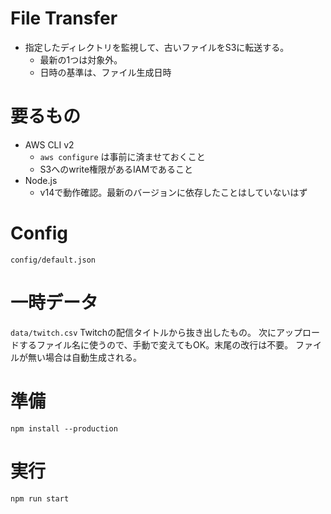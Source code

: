 # File Transfer

- 指定したディレクトリを監視して、古いファイルをS3に転送する。
  - 最新の1つは対象外。
  - 日時の基準は、ファイル生成日時

# 要るもの

- AWS CLI v2
  - `aws configure` は事前に済ませておくこと
  - S3へのwrite権限があるIAMであること
- Node.js
  - v14で動作確認。最新のバージョンに依存したことはしていないはず

# Config
`config/default.json`

# 一時データ
`data/twitch.csv`
Twitchの配信タイトルから抜き出したもの。
次にアップロードするファイル名に使うので、手動で変えてもOK。末尾の改行は不要。
ファイルが無い場合は自動生成される。

# 準備
`npm install --production`

# 実行
`npm run start`
